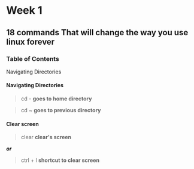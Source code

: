 # Week 1

## 18 commands That will change the way you use linux forever

### Table of Contents
Navigating Directories

#### Navigating Directories

> cd -
**goes to home directory**

>cd ~
**goes to previous directory**

#### Clear screen

> clear
**clear's screen**

***or***

> ctrl + l
**shortcut to clear screen**

 


 

